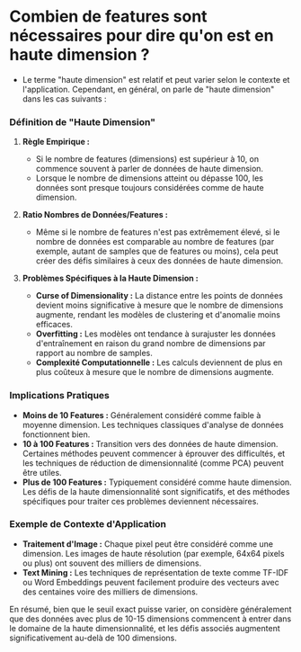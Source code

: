 # Combien de features sont nécessaires pour dire qu'on est en haute dimension ?

- Le terme "haute dimension" est relatif et peut varier selon le contexte et l'application. Cependant, en général, on parle de "haute dimension" dans les cas suivants :

### Définition de "Haute Dimension"

1. **Règle Empirique :**
   - Si le nombre de features (dimensions) est supérieur à 10, on commence souvent à parler de données de haute dimension. 
   - Lorsque le nombre de dimensions atteint ou dépasse 100, les données sont presque toujours considérées comme de haute dimension.

2. **Ratio Nombres de Données/Features :**
   - Même si le nombre de features n'est pas extrêmement élevé, si le nombre de données est comparable au nombre de features (par exemple, autant de samples que de features ou moins), cela peut créer des défis similaires à ceux des données de haute dimension.

3. **Problèmes Spécifiques à la Haute Dimension :**
   - **Curse of Dimensionality :** La distance entre les points de données devient moins significative à mesure que le nombre de dimensions augmente, rendant les modèles de clustering et d'anomalie moins efficaces.
   - **Overfitting :** Les modèles ont tendance à surajuster les données d'entraînement en raison du grand nombre de dimensions par rapport au nombre de samples.
   - **Complexité Computationnelle :** Les calculs deviennent de plus en plus coûteux à mesure que le nombre de dimensions augmente.

### Implications Pratiques

- **Moins de 10 Features :** Généralement considéré comme faible à moyenne dimension. Les techniques classiques d'analyse de données fonctionnent bien.
- **10 à 100 Features :** Transition vers des données de haute dimension. Certaines méthodes peuvent commencer à éprouver des difficultés, et les techniques de réduction de dimensionnalité (comme PCA) peuvent être utiles.
- **Plus de 100 Features :** Typiquement considéré comme haute dimension. Les défis de la haute dimensionnalité sont significatifs, et des méthodes spécifiques pour traiter ces problèmes deviennent nécessaires.

### Exemple de Contexte d'Application

- **Traitement d'Image :** Chaque pixel peut être considéré comme une dimension. Les images de haute résolution (par exemple, 64x64 pixels ou plus) ont souvent des milliers de dimensions.
- **Text Mining :** Les techniques de représentation de texte comme TF-IDF ou Word Embeddings peuvent facilement produire des vecteurs avec des centaines voire des milliers de dimensions.

En résumé, bien que le seuil exact puisse varier, on considère généralement que des données avec plus de 10-15 dimensions commencent à entrer dans le domaine de la haute dimensionnalité, et les défis associés augmentent significativement au-delà de 100 dimensions.
